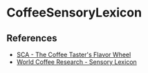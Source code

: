 # CoffeeSensoryLexicon

## References
 - [SCA - The Coffee Taster's Flavor Wheel](https://sca.coffee/research/coffee-tasters-flavor-wheel)
 - [World Coffee Research - Sensory Lexicon](https://worldcoffeeresearch.org/resources/sensory-lexicon)
